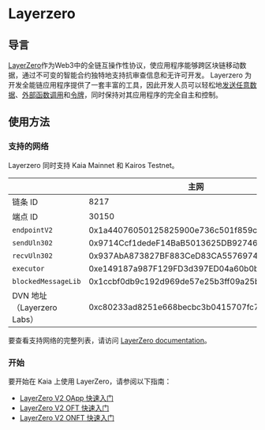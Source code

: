 # Layerzero

## 导言<a id="introduction"></a>

[LayerZero](https://docs.layerzero.network/v2)作为Web3中的全链互操作性协议，使应用程序能够跨区块链移动数据，通过不可变的智能合约独特地支持抗审查信息和无许可开发。 Layerzero 为开发全能链应用程序提供了一套丰富的工具，因此开发人员可以轻松地[发送任意数据](https://docs.layerzero.network/v2/home/protocol/contract-standards#oapp)、[外部函数调用](https://docs.layerzero.network/v2/developers/evm/oapp/message-design-patterns)和[令牌](https://docs.layerzero.network/v2/home/protocol/contract-standards#oft)，同时保持对其应用程序的完全自主和控制。

## 使用方法<a id="usage"></a>

### 支持的网络

Layerzero 同时支持 Kaia Mainnet 和 Kairos Testnet。

|                        | 主网                                         | 启示录                                        |
| ---------------------- | ------------------------------------------ | ------------------------------------------ |
| 链条 ID                  | 8217                                       | 1001                                       |
| 端点 ID                  | 30150                                      | 40150                                      |
| `endpointV2`           | 0x1a44076050125825900e736c501f859c50fE728c | 0x6EDCE65403992e310A62460808c4b910D972f10f |
| `sendUln302`           | 0x9714Ccf1dedeF14BaB5013625DB92746C1358cb4 | 0x6bd925aA58325fba65Ea7d4412DDB2E5D2D9427d |
| `recvUln302`           | 0x937AbA873827BF883CeD83CA557697427eAA46Ee | 0xFc4eA96c3de3Ba60516976390fA4E945a0b8817B |
| `executor`             | 0xe149187a987F129FD3d397ED04a60b0b89D1669f | 0xddF3266fEAa899ACcf805F4379E5137144cb0A7D |
| `blockedMessageLib`    | 0x1ccbf0db9c192d969de57e25b3ff09a25bb1d862 | 0xAe0549FeF1B77d2D187C867Ad9a5432A9e8381C9 |
| DVN 地址（Layerzero Labs） | 0xc80233ad8251e668becbc3b0415707fc7075501e | 0xe4fe9782b809b7d66f0dcd10157275d2c4e4898d |

要查看支持网络的完整列表，请访问 [LayerZero documentation](https://docs.layerzero.network/v2/deployments/chains/klaytn)。

### 开始

要开始在 Kaia 上使用 LayerZero，请参阅以下指南：

- [LayerZero V2 OApp 快速入门](https://docs.layerzero.network/v2/developers/evm/oapp/overview)
- [LayerZero V2 OFT 快速入门](https://docs.layerzero.network/v2/developers/evm/oft/quickstart)
- [LayerZero V2 ONFT 快速入门](https://docs.layerzero.network/v2/developers/evm/onft/quickstart)